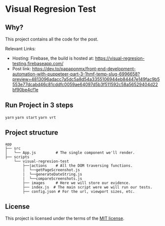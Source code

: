 # Visual Regresion Test

## Why? 
This project contains all the code for the post.

Relevant Links:
* Hosting: Firebase, the build is hosted at: https://visual-regresion-testing.firebaseapp.com/
* Post link: https://dev.to/papaponmx/front-end-development-automation-with-puppeteer-part-3-1hmf-temp-slug-6996658?preview=4813096adacc7a5dc5a8d54a3355106944eb84447e149fac9b5553e77dcabd46c81cddfc0059ae64097d5b3f511592c58a56529404d22bf90be4cf1e

## Run Project in 3 steps
`yarn`
`yarn start`
`yarn vrt`


## Project structure
```
app
├── src
│   └── App.js         # The single component we'll render.
├── scripts
    └── visual-regresion-test
        ├──|actions    # All the DOM traversing functions.
        |  └──getPageScreenshot.js
        |  └──generateDateString.js
        |  └──compareScreenshots.js
        ├── images     # Here we will store our evidence.
        ├── index.js  # The main script were we will run our tests.   
        ├── config.json # For the url, viewport sizes, etc.   

```

## License
This project is licensed under the terms of the [MIT license](https://mit-license.org/).

